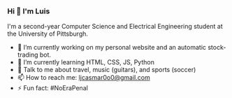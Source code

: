 <style>
 
</style>

### Hi 👋  I'm Luis

I'm a second-year Computer Science and Electrical Engineering student at the University of Pittsburgh.

- 🔭 I’m currently working on my personal website and an automatic stock-trading bot. 
- 🌱 I’m currently learning HTML, CSS, JS, Python
- 💬 Talk to me about travel, music (guitars), and sports (soccer)
- 📫 How to reach me: ljcasmar0o0@gmail.com 
- ⚡ Fun fact: #NoEraPenal

